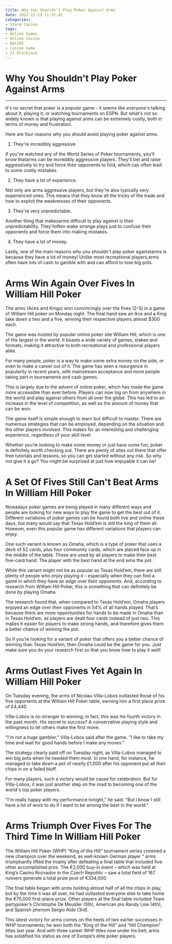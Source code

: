 ```yaml
---
title: Why You Shouldn't Play Poker Against Arms
date: 2022-12-13 11:37:42
categories:
- Storm Casino
tags:
- Online Games
- Online Casino
- Bet365
- Casino Game
- 21 Blackjack
---
```



#  Why You Shouldn't Play Poker Against Arms

___

It's no secret that poker is a popular game - it seems like everyone's talking about it, playing it, or watching tournaments on ESPN. But what's not so widely known is that playing against arms can be extremely costly, both in terms of money and frustration.

Here are four reasons why you should avoid playing poker against arms.

1) They're incredibly aggressive.

If you've watched any of the World Series of Poker tournaments, you'll know thatarms can be incredibly aggressive players. They'll bet and raise aggressively to try and force their opponents to fold, which can often lead to some costly mistakes.

2) They have a lot of experience.

Not only are arms aggressive players, but they're also typically very experienced ones. This means that they know all the tricks of the trade and how to exploit the weaknesses of their opponents.

3) They're very unpredictable.

Another thing that makesarms difficult to play against is their unpredictability. They'lloften make strange plays just to confuse their opponents and force them into making mistakes.

4) They have a lot of money.

Lastly, one of the main reasons why you shouldn't play poker againstarms is because they have a lot of money! Unlike most recreational players,arms often have lots of cash to gamble with and can afford to lose big pots.

#  Arms Win Again Over Fives In William Hill Poker

The arms (Aces and Kings) won convincingly over the fives (2-5) in a game of William Hill poker on Monday night. The final hand saw an Ace and a King take down a two and a five, winning their respective players almost $300 each.

The game was hosted by popular online poker site William Hill, which is one of the largest in the world. It boasts a wide variety of games, stakes and formats, making it attractive to both recreational and professional players alike.

For many people, poker is a way to make some extra money on the side, or even to make a career out of it. The game has seen a resurgence in popularity in recent years, with mainstream acceptance and more people taking part in tournaments and cash games.

This is largely due to the advent of online poker, which has made the game more accessible than ever before. Players can now log on from anywhere in the world and play against others from all over the globe. This has led to an increase in the level of competition, as well as the amount of money that can be won.

The game itself is simple enough to learn but difficult to master. There are numerous strategies that can be employed, depending on the situation and the other players involved. This makes for an interesting and challenging experience, regardless of your skill level.

Whether you’re looking to make some money or just have some fun, poker is definitely worth checking out. There are plenty of sites out there that offer free tutorials and lessons, so you can get started without any risk. So why not give it a go? You might be surprised at just how enjoyable it can be!

#  A Set Of Fives Still Can't Beat Arms In William Hill Poker

Nowadays poker games are being played in many different ways and people are looking for new ways to play the game to get the best out of it. Different variations of poker games can be found both live and online these days, but many would say that Texas Hold’em is still the king of them all. However, even this popular game has different variations that players can enjoy.

One such variant is known as Omaha, which is a type of poker that uses a deck of 52 cards, plus four community cards, which are placed face up in the middle of the table. These are used by all players to make their best five-card hand. The player with the best hand at the end wins the pot.

While this variant might not be as popular as Texas Hold’em, there are still plenty of people who enjoy playing it – especially when they can find a game in which they have an edge over their opponents. And, according to research from William Hill Poker, this is something that can definitely be done by playing Omaha.

The research found that, when compared to Texas Hold’em, Omaha players enjoyed an edge over their opponents in 54% of all hands played. That’s because there are more opportunities for hands to be made in Omaha than in Texas Hold’em, as players are dealt four cards instead of just two. This makes it easier for players to make strong hands, and therefore gives them a better chance of winning the pot.

So if you’re looking for a variant of poker that offers you a better chance of winning than Texas Hold’em, then Omaha could be the game for you. Just make sure you do your research first so that you know how to play it well!

#  Arms Outlast Fives Yet Again In William Hill Poker

On Tuesday evening, the arms of Nicolau Villa-Lobos outlasted those of his five opponents at the William Hill Poker table, earning him a first place prize of £4,440.

Villa-Lobos is no stranger to winning; in fact, this was his fourth victory in the past month. His secret to success? A conservative playing style and willingness to let others make the first move.

"I'm not a huge gambler," Villa-Lobos said after the game. "I like to take my time and wait for good hands before I make any moves."

The strategy clearly paid off on Tuesday night, as Villa-Lobos managed to win big pots when he needed them most. In one hand, for instance, he managed to take down a pot of nearly £1,000 after his opponent put all their chips in on a failed bluff.

For many players, such a victory would be cause for celebration. But for Villa-Lobos, it was just another step on the road to becoming one of the world's top poker players.

"I'm really happy with my performance tonight," he said. "But I know I still have a lot of work to do if I want to be among the best in the world."

#  Arms Triumph Over Fives For The Third Time In William Hill Poker

The William Hill Poker (WHP) “King of the Hill” tournament series crowned a new champion over the weekend, as well-known German player “ arms triumphantly lifted the trophy after defeating a final table that included five other accomplished pros. The €2,000 buy-in event – which was held at King’s Casino Rozvadov in the Czech Republic – saw a total field of 167 runners generate a total prize pool of €334,000.

The final table began with arms holding almost half of all the chips in play, but by the time it was all over, he had outlasted everyone else to take home the €75,000 first-place prize. Other players at the final table included Team partypoker’s Christophe De Meulder (5th), American pro Randy Lew (4th), and Spanish phenom Sergio Aido (3rd).

This latest victory for arms comes on the heels of two earlier successes in WHP tournaments; he won both the “King of the Hill” and “Hill Champion” titles last year. And with three career WHP titles now under his belt, arms has solidified his status as one of Europe’s elite poker players.
